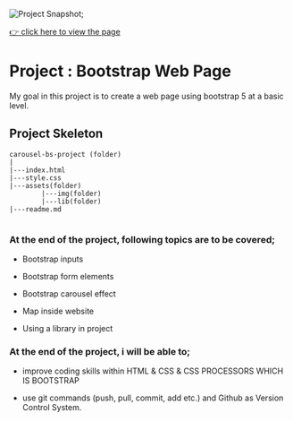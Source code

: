 ![Project Snapshot](screengif.gif);

[👉 click here to view the page](https://msaiduslu.github.io/Warcraft-Page-Bootstrap/)

# Project : Bootstrap Web Page

My goal in this project is to create a web page using bootstrap 5 at a basic level.

## Project Skeleton

```
carousel-bs-project (folder)
|
|---index.html
|---style.css
|---assets(folder)
        |---img(folder)
        |---lib(folder)
|---readme.md


```

### At the end of the project, following topics are to be covered;

- Bootstrap inputs

- Bootstrap form elements

- Bootstrap carousel effect

- Map inside website

- Using a library in project

### At the end of the project, i will be able to;

- improve coding skills within HTML & CSS & CSS PROCESSORS WHICH IS BOOTSTRAP

- use git commands (push, pull, commit, add etc.) and Github as Version Control System.
